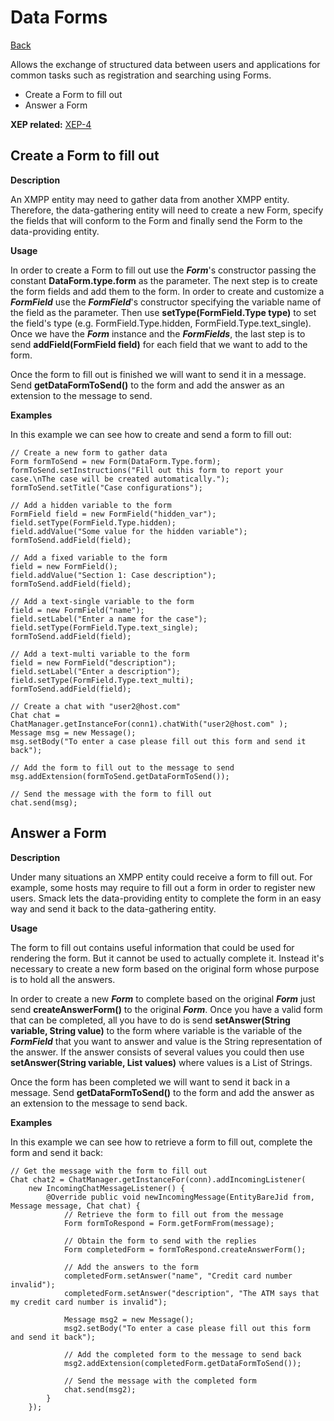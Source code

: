 Data Forms
==========

[Back](index.md)

Allows the exchange of structured data between users and applications for common
tasks such as registration and searching using Forms.

  * Create a Form to fill out
  * Answer a Form

**XEP related:** [XEP-4](http://www.xmpp.org/extensions/xep-0004.html)

Create a Form to fill out
-------------------------

**Description**

An XMPP entity may need to gather data from another XMPP entity. Therefore,
the data-gathering entity will need to create a new Form, specify the fields
that will conform to the Form and finally send the Form to the data-providing
entity.

**Usage**

In order to create a Form to fill out use the _**Form**_'s constructor passing
the constant **DataForm.type.form** as the parameter. The next step is to create
the form fields and add them to the form. In order to create and customize a
_**FormField**_ use the _**FormField**_'s constructor specifying the variable
name of the field as the parameter. Then use **setType(FormField.Type type)** to set
the field's type (e.g. FormField.Type.hidden, FormField.Type.text_single).
Once we have the _**Form**_ instance and the _**FormFields**_, the last step is
to send **addField(FormField field)** for each field that we want to add to
the form.

Once the form to fill out is finished we will want to send it in a message.
Send **getDataFormToSend()** to the form and add the answer as an extension to
the message to send.

**Examples**

In this example we can see how to create and send a form to fill out:

```
// Create a new form to gather data
Form formToSend = new Form(DataForm.Type.form);
formToSend.setInstructions("Fill out this form to report your case.\nThe case will be created automatically.");
formToSend.setTitle("Case configurations");

// Add a hidden variable to the form
FormField field = new FormField("hidden_var");
field.setType(FormField.Type.hidden);
field.addValue("Some value for the hidden variable");
formToSend.addField(field);

// Add a fixed variable to the form
field = new FormField();
field.addValue("Section 1: Case description");
formToSend.addField(field);

// Add a text-single variable to the form
field = new FormField("name");
field.setLabel("Enter a name for the case");
field.setType(FormField.Type.text_single);
formToSend.addField(field);

// Add a text-multi variable to the form
field = new FormField("description");
field.setLabel("Enter a description");
field.setType(FormField.Type.text_multi);
formToSend.addField(field);

// Create a chat with "user2@host.com"
Chat chat = ChatManager.getInstanceFor(conn1).chatWith("user2@host.com" );
Message msg = new Message();
msg.setBody("To enter a case please fill out this form and send it back");

// Add the form to fill out to the message to send
msg.addExtension(formToSend.getDataFormToSend());

// Send the message with the form to fill out
chat.send(msg);
```

Answer a Form
-------------

**Description**

Under many situations an XMPP entity could receive a form to fill out. For
example, some hosts may require to fill out a form in order to register new
users. Smack lets the data-providing entity to complete the form in an easy
way and send it back to the data-gathering entity.

**Usage**

The form to fill out contains useful information that could be used for
rendering the form. But it cannot be used to actually complete it. Instead
it's necessary to create a new form based on the original form whose purpose
is to hold all the answers.

In order to create a new _**Form**_ to complete based on the original
_**Form**_ just send **createAnswerForm()** to the original _**Form**_. Once
you have a valid form that can be completed, all you have to do is
send **setAnswer(String variable, String value)** to the form where variable
is the variable of the _**FormField**_ that you want to answer and value is
the String representation of the answer. If the answer consists of several
values you could then use **setAnswer(String variable, List values)** where
values is a List of Strings.

Once the form has been completed we will want to send it back in a message.
Send **getDataFormToSend()** to the form and add the answer as an extension to
the message to send back.

**Examples**

In this example we can see how to retrieve a form to fill out, complete the
form and send it back:

```
// Get the message with the form to fill out
Chat chat2 = ChatManager.getInstanceFor(conn).addIncomingListener(
	new IncomingChatMessageListener() {
		@Override public void newIncomingMessage(EntityBareJid from, Message message, Chat chat) {
			// Retrieve the form to fill out from the message
			Form formToRespond = Form.getFormFrom(message);

			// Obtain the form to send with the replies
			Form completedForm = formToRespond.createAnswerForm();

			// Add the answers to the form
			completedForm.setAnswer("name", "Credit card number invalid");
			completedForm.setAnswer("description", "The ATM says that my credit card number is invalid");

			Message msg2 = new Message();
			msg2.setBody("To enter a case please fill out this form and send it back");

			// Add the completed form to the message to send back
			msg2.addExtension(completedForm.getDataFormToSend());

			// Send the message with the completed form
			chat.send(msg2);		
		}
	});
```

